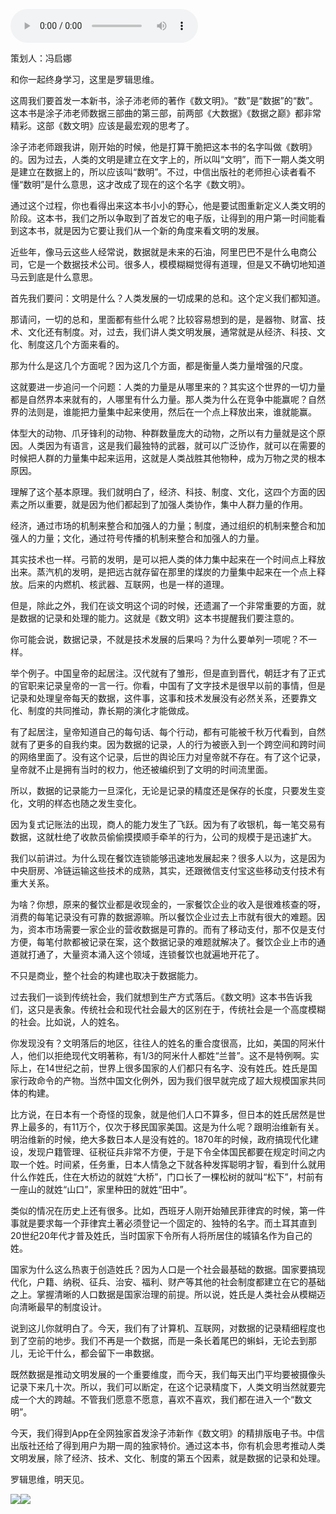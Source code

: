 <audio src="http://igetoss.cdn.igetget.com/mp3/201810/21/201810212137288174374491.mp3" controls="controls">您的浏览器不支持 audio 标签。</audio><p>策划人：冯启娜<br></p><p>和你一起终身学习，这里是罗辑思维。</p><p>这周我们要首发一本新书，涂子沛老师的著作《数文明》。“数”是“数据”的“数”。这本书是涂子沛老师数据三部曲的第三部，前两部《大数据》《数据之巅》都非常精彩。这部《数文明》应该是最宏观的思考了。</p><p>涂子沛老师跟我讲，刚开始的时候，他是打算干脆把这本书的名字叫做《数明》的。因为过去，人类的文明是建立在文字上的，所以叫“文明”，而下一期人类文明是建立在数据上的，所以应该叫“数明”。不过，中信出版社的老师担心读者看不懂“数明”是什么意思，这才改成了现在的这个名字《数文明》。</p><p>通过这个过程，你也看得出来这本书小小的野心，他是要试图重新定义人类文明的阶段。这本书，我们之所以争取到了首发它的电子版，让得到的用户第一时间能看到这本书，就是因为它要让我们从一个新的角度来看文明的发展。</p><p>近些年，像马云这些人经常说，数据就是未来的石油，阿里巴巴不是什么电商公司，它是一个数据技术公司。很多人，模模糊糊觉得有道理，但是又不确切地知道马云到底是什么意思。</p><p>首先我们要问：文明是什么？人类发展的一切成果的总和。这个定义我们都知道。</p><p>那请问，一切的总和，里面都有些什么呢？比较容易想到的是，是器物、财富、技术、文化还有制度。对，过去，我们讲人类文明发展，通常就是从经济、科技、文化、制度这几个方面来看的。</p><p>那为什么是这几个方面呢？因为这几个方面，都是衡量人类力量增强的尺度。</p><p>这就要进一步追问一个问题：人类的力量是从哪里来的？其实这个世界的一切力量都是自然界本来就有的，人哪里有什么力量。那人类为什么在竞争中能赢呢？自然界的法则是，谁能把力量集中起来使用，然后在一个点上释放出来，谁就能赢。</p><p>体型大的动物、爪牙锋利的动物、种群数量庞大的动物，之所以有力量就是这个原因。人类因为有语言，这是我们最独特的武器，就可以广泛协作，就可以在需要的时候把人群的力量集中起来运用，这就是人类战胜其他物种，成为万物之灵的根本原因。</p><p>理解了这个基本原理。我们就明白了，经济、科技、制度、文化，这四个方面的因素之所以重要，就是因为他们都起到了加强人类协作，集中人群力量的作用。</p><p>经济，通过市场的机制来整合和加强人的力量；制度，通过组织的机制来整合和加强人的力量；文化，通过符号传播的机制来整合和加强人的力量。</p><p>其实技术也一样。弓箭的发明，是可以把人类的体力集中起来在一个时间点上释放出来。蒸汽机的发明，是把远古就存留在那里的煤炭的力量集中起来在一个点上释放。后来的内燃机、核武器、互联网，也是一样的道理。</p><p>但是，除此之外，我们在谈文明这个词的时候，还遗漏了一个非常重要的方面，就是数据的记录和处理的能力。这就是《数文明》这本书提醒我们要注意的。</p><p>你可能会说，数据记录，不就是技术发展的后果吗？为什么要单列一项呢？不一样。</p><p>举个例子。中国皇帝的起居注。汉代就有了雏形，但是直到晋代，朝廷才有了正式的官职来记录皇帝的一言一行。你看，中国有了文字技术是很早以前的事情，但是记录和处理皇帝每天的数据，这件事，这事和技术发展没有必然关系，还要靠文化、制度的共同推动，靠长期的演化才能做成。</p><p>有了起居注，皇帝知道自己的每句话、每个行动，都有可能被千秋万代看到，自然就有了更多的自我约束。因为数据的记录，人的行为被嵌入到一个跨空间和跨时间的网络里面了。没有这个记录，后世的舆论压力对皇帝就不存在。有了这个记录，皇帝就不止是拥有当时的权力，他还被编织到了文明的时间流里面。</p><p>所以，数据的记录能力一旦深化，无论是记录的精度还是保存的长度，只要发生变化，文明的样态也随之发生变化。</p><p>因为复式记账法的出现，商人的能力发生了飞跃。因为有了收银机，每一笔交易有数据，这就杜绝了收款员偷偷摸摸顺手牵羊的行为，公司的规模于是迅速扩大。</p><p>我们以前讲过。为什么现在餐饮连锁能够迅速地发展起来？很多人以为，这是因为中央厨房、冷链运输这些技术的成熟，其实，还跟微信支付宝这些移动支付技术有重大关系。</p><p>为啥？你想，原来的餐饮业都是收现金的，一家餐饮企业的收入是很难核查的呀，消费的每笔记录没有可靠的数据源嘛。所以餐饮企业过去上市就有很大的难题。因为，资本市场需要一家企业的营收数据是可靠的。而有了移动支付，那不仅是支付方便，每笔付款都被记录在案，这个数据记录的难题就解决了。餐饮企业上市的通道就打通了，大量资本涌入这个领域，连锁餐饮也就遍地开花了。</p><p>不只是商业，整个社会的构建也取决于数据能力。</p><p>过去我们一谈到传统社会，我们就想到生产方式落后。《数文明》这本书告诉我们，这只是表象。传统社会和现代社会最大的区别在于，传统社会是一个高度模糊的社会。比如说，人的姓名。</p><p>你发现没有？文明落后的地区，往往人的姓名的重合度很高，比如，美国的阿米什人，他们以拒绝现代文明著称，有1/3的阿米什人都姓“兰普”。这不是特例啊。实际上，在14世纪之前，世界上很多国家的人们都只有名字、没有姓氏。姓氏是国家行政命令的产物。当然中国文化例外，因为我们很早就完成了超大规模国家共同体的构建。</p><p>比方说，在日本有一个奇怪的现象，就是他们人口不算多，但日本的姓氏居然是世界上最多的，有11万个，仅次于移民国家美国。这是为什么呢？跟明治维新有关。明治维新的时候，绝大多数日本人是没有姓的。1870年的时候，政府搞现代化建设，发现户籍管理、征税征兵非常不方便，于是下令全体国民都要在规定时间之内取一个姓。时间紧，任务重，日本人情急之下就各种发挥聪明才智，看到什么就用什么作姓氏，住在大桥边的就姓“大桥”，门口长了一棵松树的就叫“松下”，村前有一座山的就姓“山口”，家里种田的就姓“田中”。</p><p>类似的情况在历史上还有很多。比如，西班牙人刚开始殖民菲律宾的时候，第一件事就是要求每一个菲律宾土著必须登记一个固定的、独特的名字。而土耳其直到20世纪20年代才普及姓氏，当时国家下令所有人将所居住的城镇名作为自己的姓。</p><p>国家为什么这么热衷于创造姓氏？因为人口是一个社会最基础的数据。国家要搞现代化，户籍、纳税、征兵、治安、福利、财产等其他的社会制度都建立在它的基础之上。掌握清晰的人口数据是国家治理的前提。所以说，姓氏是人类社会从模糊迈向清晰最早的制度设计。</p><p>说到这儿你就明白了。今天，我们有了计算机、互联网，对数据的记录精细程度也到了空前的地步。我们不再是一个数据，而是一条长着尾巴的蝌蚪，无论去到那儿，无论干什么，都会留下一串数据。</p><p>既然数据是推动文明发展的一个重要维度，而今天，我们每天出门平均要被摄像头记录下来几十次。所以，我们可以断定，在这个记录精度下，人类文明当然就要完成一个大的跨越。不管我们愿意不愿意，喜欢不喜欢，我们都在进入一个“数文明”。</p><p>今天，我们得到App在全网独家首发涂子沛新作《数文明》的精排版电子书。中信出版社还给了得到用户为期一周的独家特价。通过这本书，你有机会思考推动人类文明发展，除了经济、技术、文化、制度的第五个因素，就是数据的记录和处理。</p><p> </p><p>罗辑思维，明天见。</p><img src="https://piccdn.igetget.com/img/201810/21/201810212312201459456461.jpg" /><img src="https://piccdn.igetget.com/img/201810/21/201810212302390531064561.jpg" />